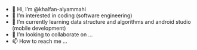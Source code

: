 - 👋 Hi, I’m @khalfan-alyammahi
- 👀 I’m interested in coding (software engineering)
- 🌱 I’m currently learning data structure and algorithms and android studio (mobile development)
- 💞️ I’m looking to collaborate on ...
- 📫 How to reach me ...

<!---
khalfan-alyammahi/khalfan-alyammahi is a ✨ special ✨ repository because its `README.md` (this file) appears on your GitHub profile.
You can click the Preview link to take a look at your changes.
--->
